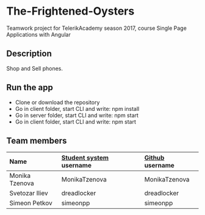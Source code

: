 # The-Frightened-Oysters
Teamwork project for TelerikAcademy season 2017, course Single Page Applications with Angular 

## Description
Shop and Sell phones.


## Run the app
* Clone or download the repository
* Go in client folder, start CLI and write: npm install
* Go in server folder, start CLI and write: npm start
* Go in client folder, start CLI and write: npm start


## Team members
| Name | [Student system](https://telerikacademy.com) username | [Github](https://github.com) username|
|:----|:-----------------------|:-----------------------------|
| Monika Tzenova | MonikaTzenova | MonikaTzenova |
| Svetozar Iliev | dreadlocker | dreadlocker |
| Simeon Petkov | simeonpp | simeonpp |
